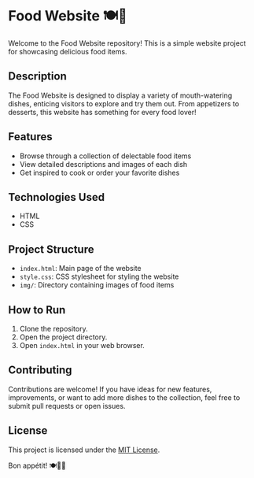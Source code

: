 # Food Website 🍽️🍕

Welcome to the Food Website repository! This is a simple website project for showcasing delicious food items.

## Description

The Food Website is designed to display a variety of mouth-watering dishes, enticing visitors to explore and try them out. From appetizers to desserts, this website has something for every food lover!

## Features

- Browse through a collection of delectable food items
- View detailed descriptions and images of each dish
- Get inspired to cook or order your favorite dishes

## Technologies Used

- HTML
- CSS

## Project Structure

- `index.html`: Main page of the website
- `style.css`: CSS stylesheet for styling the website
- `img/`: Directory containing images of food items

## How to Run

1. Clone the repository.
2. Open the project directory.
3. Open `index.html` in your web browser.

## Contributing

Contributions are welcome! If you have ideas for new features, improvements, or want to add more dishes to the collection, feel free to submit pull requests or open issues.

## License

This project is licensed under the [MIT License](LICENSE).

Bon appétit! 🍽️👨‍🍳
